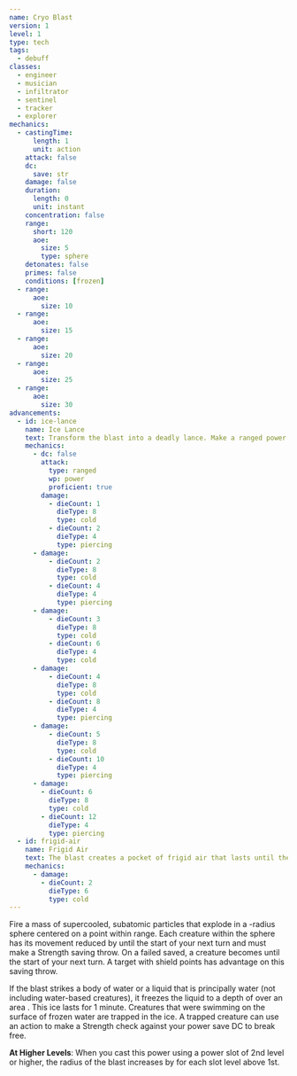 ```yaml
---
name: Cryo Blast
version: 1
level: 1
type: tech
tags:
  - debuff
classes:
  - engineer
  - musician
  - infiltrator
  - sentinel
  - tracker
  - explorer
mechanics:
  - castingTime:
      length: 1
      unit: action
    attack: false
    dc:
      save: str
    damage: false
    duration:
      length: 0
      unit: instant
    concentration: false
    range:
      short: 120
      aoe:
        size: 5
        type: sphere
    detonates: false
    primes: false
    conditions: [frozen]
  - range:
      aoe:
        size: 10
  - range:
      aoe:
        size: 15
  - range:
      aoe:
        size: 20
  - range:
      aoe:
        size: 25
  - range:
      aoe:
        size: 30
advancements:
  - id: ice-lance
    name: Ice Lance
    text: Transform the blast into a deadly lance. Make a ranged power attack dealing 1d8 cold and 2d4 piercing damage. It deals an additional 1d8 and 2d4 for each slot level above the 1st.
    mechanics:
      - dc: false
        attack:
          type: ranged
          wp: power
          proficient: true
        damage:
          - dieCount: 1
            dieType: 8
            type: cold
          - dieCount: 2
            dieType: 4
            type: piercing
      - damage:
          - dieCount: 2
            dieType: 8
            type: cold
          - dieCount: 4
            dieType: 4
            type: piercing
      - damage:
          - dieCount: 3
            dieType: 8
            type: cold
          - dieCount: 6
            dieType: 4
            type: cold
      - damage:
          - dieCount: 4
            dieType: 8
            type: cold
          - dieCount: 8
            dieType: 4
            type: piercing
      - damage:
          - dieCount: 5
            dieType: 8
            type: cold
          - dieCount: 10
            dieType: 4
            type: piercing
      - damage:
        - dieCount: 6
          dieType: 8
          type: cold
        - dieCount: 12
          dieType: 4
          type: piercing
  - id: frigid-air
    name: Frigid Air
    text: The blast creates a pocket of frigid air that lasts until the end of your next turn. Each creature that enters the frozen space for the first time on a turn or ends its turn there becomes primed cold until the end of its next turn and takes 2d6 cold damage.
    mechanics:
      - damage:
        - dieCount: 2
          dieType: 6
          type: cold
---
```

Fire a mass of supercooled, subatomic particles that explode in a <me-distance length="5" adj />-radius sphere centered on a point within
range. Each creature within the sphere has its movement reduced by <me-distance length="10"/> until the start of your next turn and must make a
Strength saving throw. On a failed saved, a creature becomes <me-condition id="frozen"/> until the start of your next turn.
A target with shield points has advantage on this saving throw.

If the blast strikes a body of water or a liquid that is principally water (not including water-based creatures), it
freezes the liquid to a depth of <me-distance length="6" tiny/> over an area <me-distance length="30"/>. This ice lasts for 1 minute. Creatures that were
swimming on the surface of frozen water are trapped in the ice. A trapped creature can use an action to make a Strength
check against your power save DC to break free.

__At Higher Levels__: When you cast this power using a power slot of 2nd level or higher, the radius of the blast increases
by <me-distance length="5"/> for each slot level above 1st.
